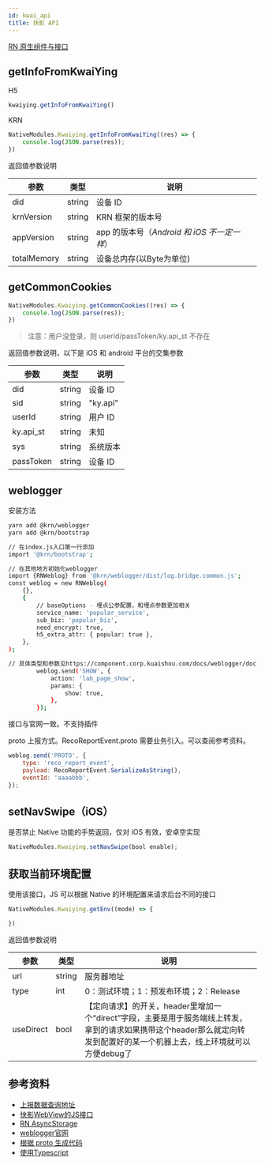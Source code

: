 ```yaml
---
id: kwai_api
title: 快影 API
---
```



[RN 原生组件与接口](https://reactnative.dev)

## getInfoFromKwaiYing
H5

```js
kwaiying.getInfoFromKwaiYing()
```

KRN

```js
NativeModules.Kwaiying.getInfoFromKwaiYing((res) => { 
	console.log(JSON.parse(res)); 
})
```

返回值参数说明

|  参数   | 类型 | 说明 |
|  ----  | ----  | ---- |
| did  | string | 设备 ID |
| krnVersion  | string | KRN 框架的版本号 |
| appVersion  | string | app 的版本号（*Android 和 iOS 不一定一样*） |
| totalMemory  | string | 设备总内存(以Byte为单位) |


## getCommonCookies
```js
NativeModules.Kwaiying.getCommonCookies((res) => { 
	console.log(JSON.parse(res)); 
})
```

> 注意：用户没登录，则 userId/passToken/ky.api_st 不存在

返回值参数说明，以下是 iOS 和 android 平台的交集参数

|  参数   | 类型 | 说明 |
|  ----  | ----  | ---- |
| did  | string | 设备 ID |
| sid  | string | "ky.api" |
| userId  | string | 用户 ID |
| ky.api_st  | string | 未知 |
| sys  | string | 系统版本 |
| passToken  | string | 设备 ID |



## weblogger
安装方法

```sh
yarn add @krn/weblogger
yarn add @krn/bootstrap

// 在index.js入口第一行添加
import '@krn/bootstrap';

// 在其他地方初始化weblogger
import {RNWeblog} from '@krn/weblogger/dist/log.bridge.common.js';
const weblog = new RNWeblog(
    {},
    {
        // baseOptions - 埋点公参配置，和埋点参数更加相关
        service_name: 'popular_service',
        sub_biz: 'popular_biz',
        need_encrypt: true,
        h5_extra_attr: { popular: true },
    },
);

// 具体类型和参数见https://component.corp.kuaishou.com/docs/weblogger/document/api.html
        weblog.send('SHOW', {
            action: 'lab_page_show',
            params: {
                show: true,
            },
        });
```

接口与官网一致。不支持插件

proto 上报方式。RecoReportEvent.proto 需要业务引入。可以查阅参考资料。

```js
weblog.send('PROTO', {
    type: 'reco_report_event',
    payload: RecoReportEvent.SerializeAsString(),
    eventId: 'aaaabbb',
});
```

## setNavSwipe（iOS）
是否禁止 Native 功能的手势返回，仅对 iOS 有效，安卓空实现

```js
NativeModules.Kwaiying.setNavSwipe(bool enable);
```

## 获取当前环境配置

使用该接口，JS 可以根据 Native 的环境配置来请求后台不同的接口

```js
NativeModules.Kwaiying.getEnv((mode) => { 

})
```

返回值参数说明

|  参数   | 类型 | 说明 |
|  ----  | ----  | ---- |
| url  | string | 服务器地址 |
| type  | int | 0：测试环境；1：预发布环境；2：Release |
| useDirect  | bool | 【定向请求】的开关，header里增加一个“direct”字段，主要是用于服务端线上转发，拿到的请求如果携带这个header那么就定向转发到配置好的某一个机器上去，线上环境就可以方便debug了 |



## 参考资料
+ [上报数据查询地址](https://app-analysis.corp.kuaishou.com/#/event_track?id=2085&appName=KUAISHOU_VIDEO_EDITOR&sampling=APP)
+ [快影WebView的JS接口](https://docs.corp.kuaishou.com/d/home/fcAAnp3wLKhWtDEqKk7Hpwpqq)
+ [RN AsyncStorage](https://github.com/react-native-community/async-storage)
+ [weblogger官网](https://component.corp.kuaishou.com/docs/weblogger/js)
+ [根据 proto 生成代码](https://www.npmjs.com/package/protobufjs)
+ [使用Typescript](https://reactnative.dev/docs/typescript)

